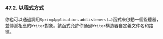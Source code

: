 
### 47.2. 以程式方式

你也可以通過調用`SpringApplication.addListeners(…)`函式來啟動一個監聽器，並傳遞相應的`Writer`對象。該函式允許你通過`Writer`構造器自定義文件名和路徑。
